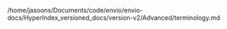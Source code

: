 /home/jasoons/Documents/code/envio/envio-docs/HyperIndex_versioned_docs/version-v2/Advanced/terminology.md